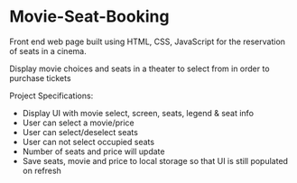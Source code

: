 # Movie-Seat-Booking
Front end web page built using HTML, CSS, JavaScript for the reservation of seats in a cinema.

Display movie choices and seats in a theater to select from in order to purchase tickets

Project Specifications:
- Display UI with movie select, screen, seats, legend & seat info
- User can select a movie/price
- User can select/deselect seats
- User can not select occupied seats
- Number of seats and price will update
- Save seats, movie and price to local storage so that UI is still populated on refresh
